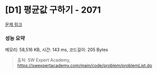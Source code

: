 # [D1] 평균값 구하기 - 2071 

[문제 링크](https://swexpertacademy.com/main/code/problem/problemDetail.do?contestProbId=AV5QRnJqA5cDFAUq) 

### 성능 요약

메모리: 58,516 KB, 시간: 143 ms, 코드길이: 205 Bytes



> 출처: SW Expert Academy, https://swexpertacademy.com/main/code/problem/problemList.do